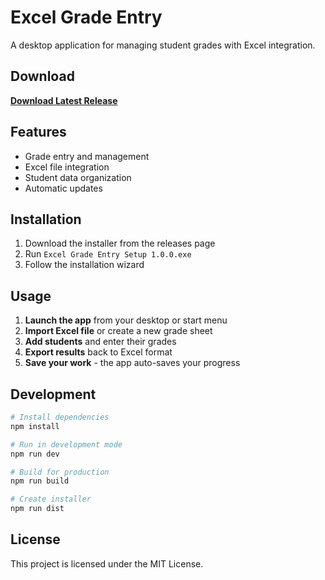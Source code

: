 # Excel Grade Entry

A desktop application for managing student grades with Excel integration.

## Download

**[Download Latest Release](https://github.com/MohabCodeX/excel-grade-entry/releases/latest)**

## Features

- Grade entry and management
- Excel file integration
- Student data organization
- Automatic updates

## Installation

1. Download the installer from the releases page
2. Run `Excel Grade Entry Setup 1.0.0.exe`
3. Follow the installation wizard

## Usage

1. **Launch the app** from your desktop or start menu
2. **Import Excel file** or create a new grade sheet
3. **Add students** and enter their grades
4. **Export results** back to Excel format
5. **Save your work** - the app auto-saves your progress

## Development

```bash
# Install dependencies
npm install

# Run in development mode
npm run dev

# Build for production
npm run build

# Create installer
npm run dist
```

## License

This project is licensed under the MIT License.

